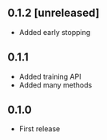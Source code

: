 ## 0.1.2 [unreleased]

- Added early stopping

## 0.1.1

- Added training API
- Added many methods

## 0.1.0

- First release
